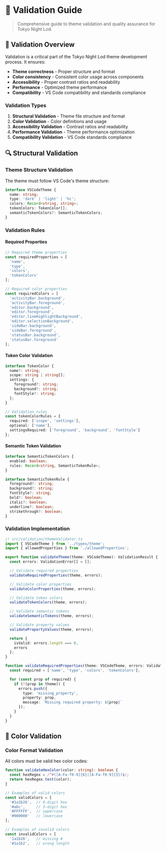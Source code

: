 # 🧪 Validation Guide

> Comprehensive guide to theme validation and quality assurance for Tokyo Night Lod.

## 🎯 Validation Overview

Validation is a critical part of the Tokyo Night Lod theme development process. It ensures:

- **Theme correctness** - Proper structure and format
- **Color consistency** - Consistent color usage across components
- **Accessibility** - Proper contrast ratios and readability
- **Performance** - Optimized theme performance
- **Compatibility** - VS Code compatibility and standards compliance

### Validation Types

1. **Structural Validation** - Theme file structure and format
2. **Color Validation** - Color definitions and usage
3. **Accessibility Validation** - Contrast ratios and readability
4. **Performance Validation** - Theme performance optimization
5. **Compatibility Validation** - VS Code standards compliance

## 🔍 Structural Validation

### Theme Structure Validation

The theme must follow VS Code's theme structure:

```typescript
interface VSCodeTheme {
  name: string;
  type: 'dark' | 'light' | 'hc';
  colors: Record<string, string>;
  tokenColors: TokenColor[];
  semanticTokenColors?: SemanticTokenColors;
}
```

### Validation Rules

#### Required Properties

```typescript
// Required theme properties
const requiredProperties = [
  'name',
  'type',
  'colors',
  'tokenColors'
];

// Required color properties
const requiredColors = [
  'activityBar.background',
  'activityBar.foreground',
  'editor.background',
  'editor.foreground',
  'editor.lineHighlightBackground',
  'editor.selectionBackground',
  'sideBar.background',
  'sideBar.foreground',
  'statusBar.background',
  'statusBar.foreground'
];
```

#### Token Color Validation

```typescript
interface TokenColor {
  name?: string;
  scope: string | string[];
  settings: {
    foreground?: string;
    background?: string;
    fontStyle?: string;
  };
}

// Validation rules
const tokenColorRules = {
  required: ['scope', 'settings'],
  optional: ['name'],
  settingsRequired: ['foreground', 'background', 'fontStyle']
};
```

#### Semantic Token Validation

```typescript
interface SemanticTokenColors {
  enabled: boolean;
  rules: Record<string, SemanticTokenRule>;
}

interface SemanticTokenRule {
  foreground?: string;
  background?: string;
  fontStyle?: string;
  bold?: boolean;
  italic?: boolean;
  underline?: boolean;
  strikethrough?: boolean;
}
```

### Validation Implementation

```typescript
// src/validation/themeValidator.ts
import { VSCodeTheme } from '../types/theme';
import { allowedProperties } from './allowedProperties';

export function validateTheme(theme: VSCodeTheme): ValidationResult {
  const errors: ValidationError[] = [];

  // Validate required properties
  validateRequiredProperties(theme, errors);

  // Validate color properties
  validateColorProperties(theme, errors);

  // Validate token colors
  validateTokenColors(theme, errors);

  // Validate semantic tokens
  validateSemanticTokens(theme, errors);

  // Validate property values
  validatePropertyValues(theme, errors);

  return {
    isValid: errors.length === 0,
    errors
  };
}

function validateRequiredProperties(theme: VSCodeTheme, errors: ValidationError[]) {
  const required = ['name', 'type', 'colors', 'tokenColors'];

  for (const prop of required) {
    if (!(prop in theme)) {
      errors.push({
        type: 'missing_property',
        property: prop,
        message: `Missing required property: ${prop}`
      });
    }
  }
}
```

## 🎨 Color Validation

### Color Format Validation

All colors must be valid hex color codes:

```typescript
function validateHexColor(color: string): boolean {
  const hexRegex = /^#([A-Fa-f0-9]{6}|[A-Fa-f0-9]{3})$/;
  return hexRegex.test(color);
}

// Examples of valid colors
const validColors = [
  '#1a1b26',  // 6-digit hex
  '#abc',     // 3-digit hex
  '#FFFFFF',  // uppercase
  '#000000'   // lowercase
];

// Examples of invalid colors
const invalidColors = [
  '1a1b26',   // missing #
  '#1a1b2',   // wrong length
